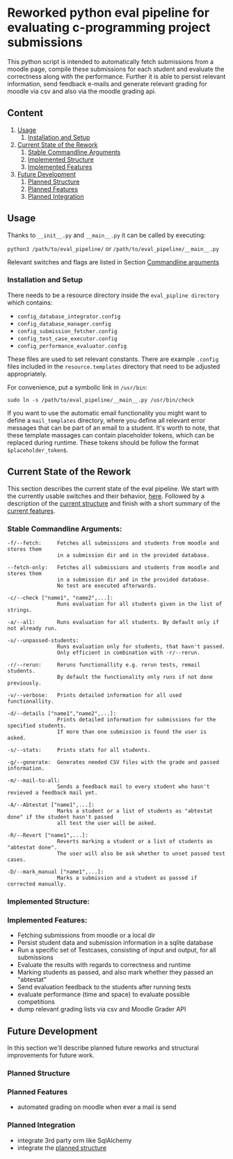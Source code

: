 # Reworked python eval pipeline for evaluating c-programming project submissions

This python script is intended to automatically fetch submissions from a moodle page, compile these submissions for each
student and evaluate the correctness along with the performance. 
Further it is able to persist relevant information, send feedback e-mails and generate relevant grading for moodle via 
csv and also via the moodle grading api.   

## Content
1. [Usage](#usage)
    1. [Installation and Setup](#installation-and-setup)
2. [Current State of the Rework](#current-state-of-the-rework)
    1. [Stable Commandline Arguments](#stable-commandline-arguments) 
    2. [Implemented Structure](#implemented-structure) 
    3. [Implemented Features](#implemented-features)
3. [Future Development](#future-development)
    1. [Planned Structure](#planned-structure)
    2. [Planned Features](#planned-structure)
    3. [Planned Integration](#planned-integration)

## Usage
Thanks to `__init__.py` and `__main__.py`
it can be called by executing:

`python3 /path/to/eval_pipeline/`
or
`/path/to/eval_pipeline/__main__.py`

Relevant switches and flags are listed in Section [Commandline arguments](#stable-commandline-arguments)

### Installation and Setup


There needs to be a resource directory inside the `eval_pipline directory`
which contains:

  - `config_database_integrator.config`
  - `config_database_manager.config`
  - `config_submission_fetcher.config`
  - `config_test_case_executor.config`
  - `config_performance_evaluator.config`

These files are used to set relevant constants.
There are example `.config` files included in the `resource.templates` directory that need to be adjusted appropriately.

For convenience, put a symbolic link in `/usr/bin`:
```
sudo ln -s /path/to/eval_pipeline/__main__.py /usr/bin/check
```

If you want to use the automatic email functionality you might want to define a `mail_templates` directory,
where you define all relevant error messages that can be part of an email to a student.
It's worth to note, that these template massages can contain placeholder tokens,
which can be replaced during runtime. These tokens should be follow the format `$placeholder_token$`.  
 

## Current State of the Rework
This section describes the current state of the eval pipeline. 
We start with the currently usable switches and their behavior, [here](#stable-commandline-arguments). 
Followed by a description of the [current structure](#implemented-structure) and finish with a short summary of 
the [current features](#implemented-features).   

### Stable Commandline Arguments:

    -f/--fetch:     Fetches all submissions and students from moodle and stores them 
                    in a submission dir and in the provided database.
    
    --fetch-only:   Fetches all submissions and students from moodle and stores them 
                    in a submission dir and in the provided database. 
                    No test are executed afterwards. 
    
    -c/--check ["name1", "name2",...]:     
                    Runs evaluation for all students given in the list of strings. 
    
    -a/--all:       Runs evaluation for all students. By default only if not already run.
    
    -u/--unpassed-students:
                    Runs evaluation only for students, that havn't passed. 
                    Only efficient in combination with -r/--rerun.
    
    -r/--rerun:     Reruns functionallity e.g. rerun tests, remail students.
                    By default the functionality only runs if not done previously. 
    
    -v/--verbose:   Prints detailed information for all used functionallity.
    
    -d/--details ["name1","name2",...]:
                    Prints detailed information for submissions for the specified students.
                    If more than one submission is found the user is asked.      
    
    -s/--stats:     Prints stats for all students.
    
    -g/--generate:  Generates needed CSV files with the grade and passed information.  
    
    -m/--mail-to-all: 
                    Sends a feedback mail to every student who hasn't revieved a feedback mail yet.
                                  
    -A/--Abtestat ["name1",...]: 
                    Marks a student or a list of students as "abtestat done" if the student hasn't passed 
                    all test the user will be asked.
    
    -R/--Revert ["name1",...]:
                    Reverts marking a student or a list of students as "abtestat done". 
                    The user will also be ask whether to unset passed test cases.

    -D/--mark_manual ["name1",...]:
                    Marks a submission and a student as passed if corrected manually.

### Implemented Structure:

### Implemented Features:  
  - Fetching submissions from moodle or a local dir 
  - Persist student data and submission information in a sqlite database 
  - Run a specific set of Testcases, consisting of input and output, for all submissions 
  - Evaluate the results with regards to correctness and runtime  
  - Marking students as passed, and also mark whether they passed an "abtestat"
  - Send evaluation feedback to the students after running tests
  - evaluate performance (time and space) to evaluate possible competitions
  - dump relevant grading lists via csv and Moodle Grader API
  
  

## Future Development
In this section we'll describe planned future reworks and structural improvements for future work.

### Planned Structure

### Planned Features
- automated grading on moodle when ever a mail is send


### Planned Integration 

- integrate 3rd party orm like SqlAlchemy
- integrate the [planned structure](#planned-stucture) 
  


